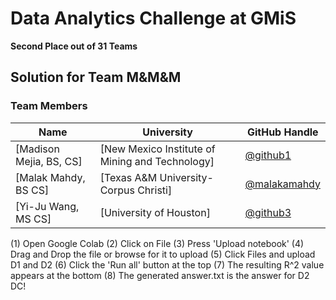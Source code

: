 # Data Analytics Challenge at GMiS  
**Second Place out of 31 Teams**

## Solution for Team M&M&M  

### Team Members

| Name | University | GitHub Handle |
|------|-------------|----------------|
| [Madison Mejia, BS, CS] | [New Mexico Institute of Mining and Technology] | [@github1](https://github.com/github1) |
| [Malak Mahdy, BS CS] | [Texas A&M University-Corpus Christi] | [@malakamahdy](https://github.com/malakamahdy) |
| [Yi-Ju Wang, MS CS] | [University of Houston] | [@github3](https://github.com/github3) |

(1) Open Google Colab
(2) Click on File
(3) Press 'Upload notebook' 
(4) Drag and Drop the file or browse for it to upload
(5) Click Files and upload D1 and D2
(6) Click the 'Run all' button at the top 
(7) The resulting R^2 value appears at the bottom
(8) The generated answer.txt is the answer for D2 DC!
